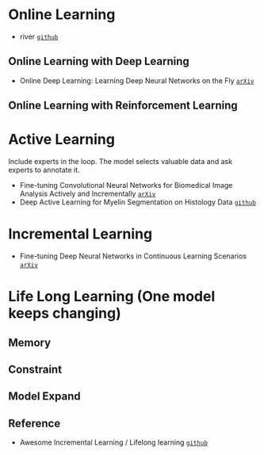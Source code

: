 # Online Learning

* river [`github`](https://github.com/online-ml/river)

## Online Learning with Deep Learning

* Online Deep Learning: Learning Deep Neural Networks on the Fly [`arXiv`](https://arxiv.org/abs/1711.03705)

## Online Learning with Reinforcement Learning

# Active Learning

Include experts in the loop. The model selects valuable data and ask experts to annotate it.

* Fine-tuning Convolutional Neural Networks for Biomedical Image Analysis Actively and Incrementally [`arXiv`](http://openaccess.thecvf.com/content_cvpr_2017/papers/Zhou_Fine-Tuning_Convolutional_Neural_CVPR_2017_paper.pdf)
* Deep Active Learning for Myelin Segmentation on Histology Data [`github`](https://github.com/neuropoly/deep-active-learning)

# Incremental Learning

*  Fine-tuning Deep Neural Networks in Continuous Learning Scenarios [`arXiv`](https://pub.inf-cv.uni-jena.de/pdf/Kaeding16_FDN.pdf)

#  Life Long Learning (One model keeps changing)

## Memory

## Constraint

## Model Expand


## Reference 

* Awesome Incremental Learning / Lifelong learning [`github`](https://github.com/xialeiliu/Awesome-Incremental-Learning)
